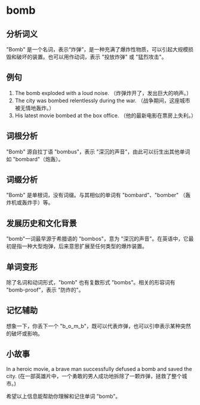 # bomb

## 分析词义

  

"Bomb" 是一个名词，表示“炸弹”，是一种充满了爆炸性物质，可以引起大规模损毁和破坏的装置。也可以用作动词，表示 "投放炸弹" 或 "猛烈攻击"。

  

## 例句

  

1.  The bomb exploded with a loud noise. （炸弹炸开了，发出巨大的响声。）
2.  The city was bombed relentlessly during the war. （战争期间，这座城市被无情地轰炸。）
3.  His latest movie bombed at the box office. （他的最新电影在票房上失利。）

  

## 词根分析

  

"Bomb" 源自拉丁语 "bombus"，表示 "深沉的声音"，由此可以衍生出其他单词如 "bombard"（炮轰）。

  

## 词缀分析

  

"Bomb" 是单根词，没有词缀。与其相似的单词有 "bombard"、"bomber" （轰炸机或轰炸手）等。

  

## 发展历史和文化背景

  

"bomb"一词最早源于希腊语的 "bombos"，意为 "深沉的声音"。在英语中，它最初是指一种大型炮弹，后来意思扩展至任何类型的爆炸装置。

  

## 单词变形

  

除了名词和动词形式，"bomb" 也有复数形式 "bombs"。相关的形容词有 "bomb-proof"，表示 "防炸的"。

  

## 记忆辅助

  

想象一下，你丢下一个 "b\_o\_m\_b"，既可以代表炸弹，也可以引申表示某种突然的破坏或影响。

  

## 小故事

  

In a heroic movie, a brave man successfully defused a bomb and saved the city. (在一部英雄片中，一个勇敢的男人成功地拆除了一颗炸弹，拯救了整个城市。)

  

希望以上信息能帮助你理解和记住单词 "bomb"。
